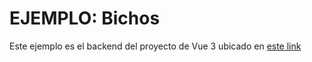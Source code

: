 # EJEMPLO: Bichos
Este ejemplo es el backend del proyecto de Vue 3 ubicado en [este link](https://github.com/kurotori/Frontend/tree/main/Ejemplos%20de%20Clase/16set2025)
